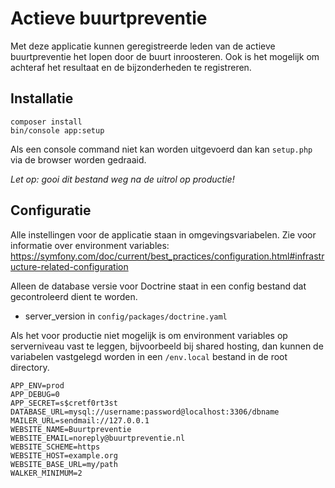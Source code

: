 # Actieve buurtpreventie
Met deze applicatie kunnen geregistreerde leden van de actieve buurtpreventie het lopen door de buurt inroosteren.
Ook is het mogelijk om achteraf het resultaat en de bijzonderheden te registreren.

## Installatie
```
composer install
bin/console app:setup
```

Als een console command niet kan worden uitgevoerd dan kan `setup.php` via de browser worden gedraaid. 

_Let op: gooi dit bestand weg na de uitrol op productie!_

## Configuratie
Alle instellingen voor de applicatie staan in omgevingsvariabelen. 
Zie voor informatie over environment variables: 
https://symfony.com/doc/current/best_practices/configuration.html#infrastructure-related-configuration

Alleen de database versie voor Doctrine staat in een config bestand dat gecontroleerd dient te worden.
- server_version in `config/packages/doctrine.yaml`

Als het voor productie niet mogelijk is om environment variables op serverniveau vast te leggen, bijvoorbeeld bij shared hosting, dan kunnen de variabelen vastgelegd worden in een `/env.local` bestand in de root directory.

```
APP_ENV=prod
APP_DEBUG=0
APP_SECRET=s$cretf0rt3st
DATABASE_URL=mysql://username:password@localhost:3306/dbname
MAILER_URL=sendmail://127.0.0.1
WEBSITE_NAME=Buurtpreventie
WEBSITE_EMAIL=noreply@buurtpreventie.nl
WEBSITE_SCHEME=https
WEBSITE_HOST=example.org
WEBSITE_BASE_URL=my/path
WALKER_MINIMUM=2
```
